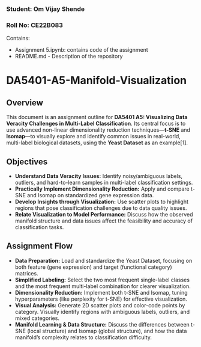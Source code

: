 ### Student: Om Vijay Shende
### Roll No: CE22B083

Contains:
- Assignment 5.ipynb: contains code of the assignment
- README.md - Description of the repository

# DA5401-A5-Manifold-Visualization

## Overview

This document is an assignment outline for **DA5401 A5: Visualizing Data Veracity Challenges in Multi-Label Classification**. Its central focus is to use advanced non-linear dimensionality reduction techniques—**t-SNE** and **Isomap**—to visually explore and identify common issues in real-world, multi-label biological datasets, using the **Yeast Dataset** as an example[1].

## Objectives

- **Understand Data Veracity Issues:** Identify noisy/ambiguous labels, outliers, and hard-to-learn samples in multi-label classification settings.
- **Practically Implement Dimensionality Reduction:** Apply and compare t-SNE and Isomap on standardized gene expression data.
- **Develop Insights through Visualization:** Use scatter plots to highlight regions that pose classification challenges due to data quality issues.
- **Relate Visualization to Model Performance:** Discuss how the observed manifold structure and data issues affect the feasibility and accuracy of classification tasks.

## Assignment Flow

- **Data Preparation:** Load and standardize the Yeast Dataset, focusing on both feature (gene expression) and target (functional category) matrices.
- **Simplified Labeling:** Select the two most frequent single-label classes and the most frequent multi-label combination for clearer visualization.
- **Dimensionality Reduction:** Implement both t-SNE and Isomap, tuning hyperparameters (like perplexity for t-SNE) for effective visualization.
- **Visual Analysis:** Generate 2D scatter plots and color-code points by category. Visually identify regions with ambiguous labels, outliers, and mixed categories.
- **Manifold Learning & Data Structure:** Discuss the differences between t-SNE (local structure) and Isomap (global structure), and how the data manifold’s complexity relates to classification difficulty.

